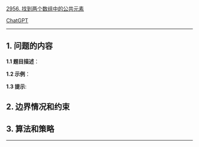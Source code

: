 [2956. 找到两个数组中的公共元素](https://leetcode.cn/problems/find-common-elements-between-two-arrays)

[ChatGPT](chat.openai.com)

---

## 1. 问题的内容
**1.1 题目描述**：

**1.2 示例**：

**1.3 提示**:

## 2. 边界情况和约束


## 3. 算法和策略

---


